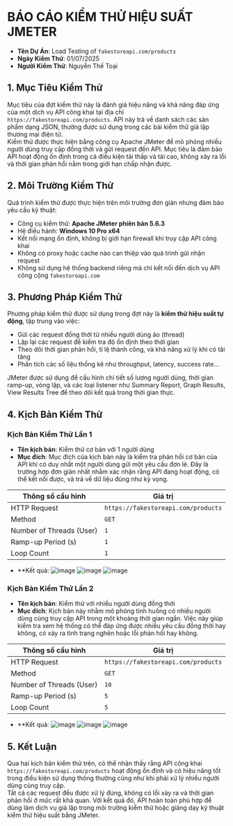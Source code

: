 # BÁO CÁO KIỂM THỬ HIỆU SUẤT JMETER

- **Tên Dự Án**: Load Testing of `fakestoreapi.com/products`  
- **Ngày Kiểm Thử**: 01/07/2025  
- **Người Kiểm Thử**: Nguyễn Thế Toại

## 1. Mục Tiêu Kiểm Thử

Mục tiêu của đợt kiểm thử này là đánh giá hiệu năng và khả năng đáp ứng của một dịch vụ API công khai tại địa chỉ `https://fakestoreapi.com/products`. API này trả về danh sách các sản phẩm dạng JSON, thường được sử dụng trong các bài kiểm thử giả lập thương mại điện tử.  
Kiểm thử được thực hiện bằng công cụ Apache JMeter để mô phỏng nhiều người dùng truy cập đồng thời và gửi request đến API. Mục tiêu là đảm bảo API hoạt động ổn định trong cả điều kiện tải thấp và tải cao, không xảy ra lỗi và thời gian phản hồi nằm trong giới hạn chấp nhận được.

## 2. Môi Trường Kiểm Thử

Quá trình kiểm thử được thực hiện trên môi trường đơn giản nhưng đảm bảo yêu cầu kỹ thuật:
- Công cụ kiểm thử: **Apache JMeter phiên bản 5.6.3**
- Hệ điều hành: **Windows 10 Pro x64**
- Kết nối mạng ổn định, không bị giới hạn firewall khi truy cập API công khai
- Không có proxy hoặc cache nào can thiệp vào quá trình gửi nhận request
- Không sử dụng hệ thống backend riêng mà chỉ kết nối đến dịch vụ API công cộng `fakestoreapi.com`

## 3. Phương Pháp Kiểm Thử

Phương pháp kiểm thử được sử dụng trong đợt này là **kiểm thử hiệu suất tự động**, tập trung vào việc:
- Gửi các request đồng thời từ nhiều người dùng ảo (thread)
- Lặp lại các request để kiểm tra độ ổn định theo thời gian
- Theo dõi thời gian phản hồi, tỉ lệ thành công, và khả năng xử lý khi có tải tăng
- Phân tích các số liệu thống kê như throughput, latency, success rate...

JMeter được sử dụng để cấu hình chi tiết số lượng người dùng, thời gian ramp-up, vòng lặp, và các loại listener như Summary Report, Graph Results, View Results Tree để theo dõi kết quả trong thời gian thực.

## 4. Kịch Bản Kiểm Thử
### Kịch Bản Kiểm Thử Lần 1

- **Tên kịch bản**: Kiểm thử cơ bản với 1 người dùng
- **Mục đích**: Mục đích của kịch bản này là kiểm tra phản hồi cơ bản của API khi có duy nhất một người dùng gửi một yêu cầu đơn lẻ. Đây là trường hợp đơn giản nhất nhằm xác nhận rằng API đang hoạt động, có thể kết nối được, và trả về dữ liệu đúng như kỳ vọng.

| Thông số cấu hình         | Giá trị                                  |
|---------------------------|-------------------------------------------|
| HTTP Request              | `https://fakestoreapi.com/products`      |
| Method                    | `GET`                                    |
| Number of Threads (User)  | `1`                                      |
| Ramp-up Period (s)        | `1`                                      |
| Loop Count                | `1`                                      |

- **Kết quả:
![image](https://github.com/user-attachments/assets/be5ecdcd-c904-4fe5-9a15-4ce57f091bfc)
![image](https://github.com/user-attachments/assets/4c18be20-b583-4b55-b46f-4a6a24c7b49f)
![image](https://github.com/user-attachments/assets/619bd167-afb4-48ad-ac52-be3ac1774e94)

### Kịch Bản Kiểm Thử Lần 2

- **Tên kịch bản**: Kiểm thử với nhiều người dùng đồng thời
- **Mục đích**: Kịch bản này nhằm mô phỏng tình huống có nhiều người dùng cùng truy cập API trong một khoảng thời gian ngắn. Việc này giúp kiểm tra xem hệ thống có thể đáp ứng được nhiều yêu cầu đồng thời hay không, có xảy ra tình trạng nghẽn hoặc lỗi phản hồi hay không.

| Thông số cấu hình         | Giá trị                                  |
|---------------------------|-------------------------------------------|
| HTTP Request              | `https://fakestoreapi.com/products`      |
| Method                    | `GET`                                    |
| Number of Threads (User)  | `10`                                     |
| Ramp-up Period (s)        | `5`                                      |
| Loop Count                | `5`                                      |

- **Kết quả:
![image](https://github.com/user-attachments/assets/62f4798c-21d7-4976-b0a0-d6b875de8002)
![image](https://github.com/user-attachments/assets/8a48bc01-eb93-403b-ac14-89e6f49cfcc1)
![image](https://github.com/user-attachments/assets/07497621-29a9-4266-a32a-ae0cea3f5504)

## 5. Kết Luận

Qua hai kịch bản kiểm thử trên, có thể nhận thấy rằng API công khai `https://fakestoreapi.com/products` hoạt động ổn định và có hiệu năng tốt trong điều kiện sử dụng thông thường cũng như khi phải xử lý nhiều người dùng cùng truy cập.  
Tất cả các request đều được xử lý đúng, không có lỗi xảy ra và thời gian phản hồi ở mức rất khả quan. Với kết quả đó, API hoàn toàn phù hợp để dùng làm dịch vụ giả lập trong môi trường kiểm thử hoặc giảng dạy kỹ thuật kiểm thử hiệu suất bằng JMeter.
